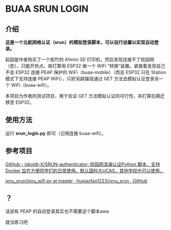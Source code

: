 # BUAA SRUN LOGIN

## 介绍

**这是一个北航网络认证（srun）的模拟登录脚本，可以自行设置以实现自动登录。**

起因是作者购买了一个拓竹的 A1mini 3D 打印机，然后发现连接不了校园网（悲），只能开热点。故打算用 ESP32 做一个 WiFi “转换”装置。紧接着发现自己不会 ESP32 连接 PEAP 保护的 WiFi（buaa-mobile）（而且 ESP32 只在 Station 模式下支持连接 PEAP WiFi），只好另辟蹊径通过 GET 方法去模拟认证登录另一个 WiFi（buaa-wifi）。

本项目为作者的测试项目，用于验证 GET 方法模拟认证的可行性，并打算后期迁移至 ESP32。

## 使用方法

运行 **srun_login.py** 即可（记得连接 buaa-wifi）。

## 参考项目

[GitHub - iskoldt-X/SRUN-authenticator: 校园网深澜认证Python 脚本，支持Docker 旨在方便同学们的日常使用。默认国科大UCAS，其他学校也可以使用。](https://github.com/iskoldt-X/SRUN-authenticator)

[jxnu_srun/jxnu_wifi.py at master · huxiaofan1223/jxnu_srun · GitHub](https://github.com/huxiaofan1223/jxnu_srun)





## ？

话说有 PEAP 的自动登录其实也不需要这个脚本awa

就当练习吧
